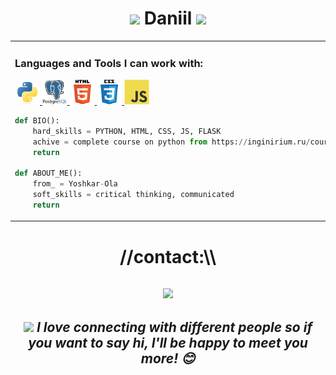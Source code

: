 <div align="center">
  <h1>
    <img src="https://emojis.slackmojis.com/emojis/images/1531849430/4246/blob-sunglasses.gif?1531849430" width=""/>
    <b>Daniil</b>
    <img src="https://media.giphy.com/media/12oufCB0MyZ1Go/giphy.gif" width="70">
  </h1>
</div>

<table>
  <tr>
    <td width="60%" valign="top">
      
<h3 align="left">Languages and Tools I can work with:</h3>
<p align="left">
  <a href="https://www.python.org" target="_blank"> <img src="https://raw.githubusercontent.com/devicons/devicon/master/icons/python/python-original.svg" alt="python" width="40" height="40"/> </a>
  <a href="https://www.postgresql.org" target="_blank"> <img src="https://raw.githubusercontent.com/devicons/devicon/master/icons/postgresql/postgresql-original-wordmark.svg" alt="postgresql" width="40" height="40"/> </a> 
  <a href="https://html-doc.vercel.app/" target="_blank"> <img src="https://raw.githubusercontent.com/devicons/devicon/master/icons/html5/html5-original-wordmark.svg" alt="html5" width="40" height="40"/> </a>
  <a href="https://www.w3schools.com/css/" target="_blank"> <img src="https://raw.githubusercontent.com/devicons/devicon/master/icons/css3/css3-original-wordmark.svg" alt="css3" width="40" height="40"/> </a>
  <a href="https://js-documentation.netlify.app/" target="_blank"> <img src="https://raw.githubusercontent.com/devicons/devicon/master/icons/javascript/javascript-original.svg" alt="javascript" width="40" height="40"/> </a>
</p>

```python
def BIO():
    hard_skills = PYTHON, HTML, CSS, JS, FLASK
    achive = complete course on python from https://inginirium.ru/courses/
    return

def ABOUT_ME():
    from_ = Yoshkar-Ola
    soft_skills = critical thinking, communicated
    return
```

   </td>
    <td width="40%" align="right" valign="top">
      <img src="https://media.tenor.com/1cL5fzcjpaQAAAAd/laptop.gif" height="350">
    </td>
  </tr>
</table>

<h1 align='center'>//contact:\\</h1>
<h2 align="center">
  <a href="https://t.me/NomikLover">
    <img width="50" src="https://www.svgrepo.com/show/452115/telegram.svg">
  </a>
</h2>
<h2 align='center'>
  <img src="https://media.giphy.com/media/LnQjpWaON8nhr21vNW/giphy.gif" width="60">
  <em><b>I love connecting with different people</b> so if you want to say <b>hi, I'll be happy to meet you more!</b> 😊</em>
</h2>
